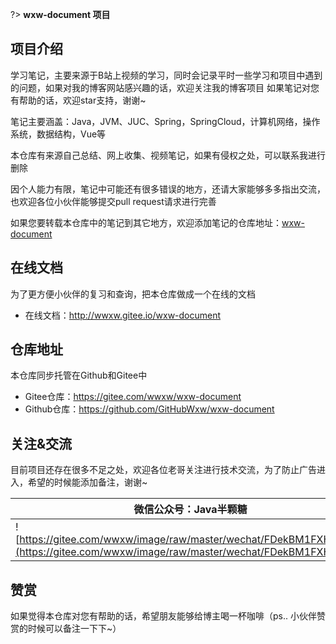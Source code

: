 ?> **wxw-document 项目**

## 项目介绍

学习笔记，主要来源于B站上视频的学习，同时会记录平时一些学习和项目中遇到的问题，如果对我的博客网站感兴趣的话，欢迎关注我的博客项目 
如果笔记对您有帮助的话，欢迎star支持，谢谢~

笔记主要涵盖：Java，JVM、JUC、Spring，SpringCloud，计算机网络，操作系统，数据结构，Vue等

本仓库有来源自己总结、网上收集、视频笔记，如果有侵权之处，可以联系我进行删除

因个人能力有限，笔记中可能还有很多错误的地方，还请大家能够多多指出交流，也欢迎各位小伙伴能够提交pull request请求进行完善

如果您要转载本仓库中的笔记到其它地方，欢迎添加笔记的仓库地址：[wxw-document](https://gitee.com/wwxw/wxw-document)  

## 在线文档

为了更方便小伙伴的复习和查询，把本仓库做成一个在线的文档

- 在线文档：http://wwxw.gitee.io/wxw-document

## 仓库地址

本仓库同步托管在Github和Gitee中

- Gitee仓库：https://gitee.com/wwxw/wxw-document
- Github仓库：https://github.com/GitHubWxw/wxw-document





## 关注&交流

目前项目还存在很多不足之处，欢迎各位老哥关注进行技术交流，为了防止广告进入，希望的时候能添加备注，谢谢~

| 微信公众号：Java半颗糖                                       |
| ------------------------------------------------------------ |
| ![https://gitee.com/wwxw/image/raw/master/wechat/FDekBM1FXHpH.jpg](https://gitee.com/wwxw/image/raw/master/wechat/FDekBM1FXHpH.jpg) |



## 赞赏

如果觉得本仓库对您有帮助的话，希望朋友能够给博主喝一杯咖啡（ps.. 小伙伴赞赏的时候可以备注一下下~）

